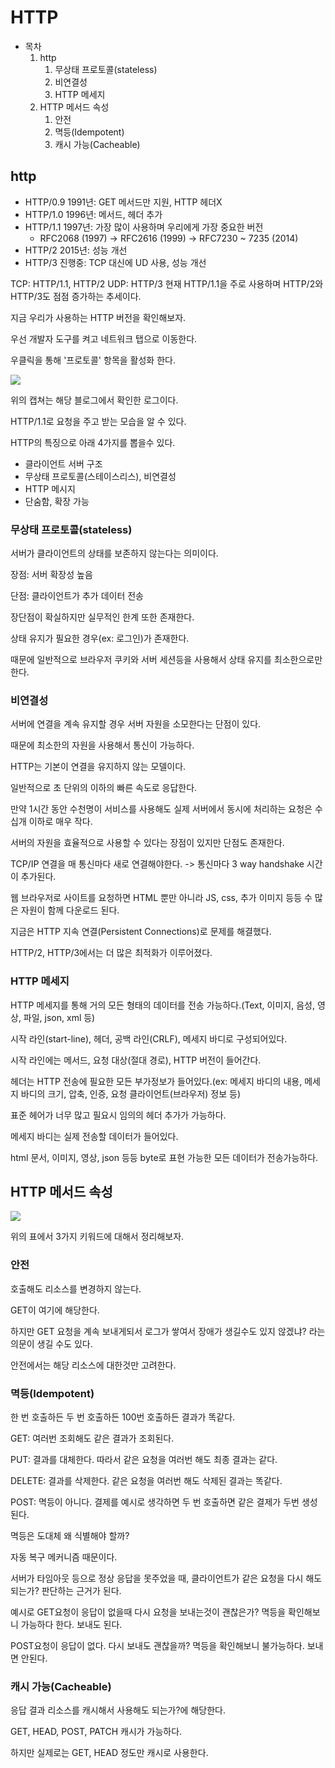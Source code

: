 # HTTP

- 목차
    1. http
        1. 무상태 프로토콜(stateless)
        2. 비연결성
        3. HTTP 메세지
    2. HTTP 메서드 속성
        1. 안전
        2. 멱등(Idempotent)
        3. 캐시 가능(Cacheable)



## http

- HTTP/0.9 1991년: GET 메서드만 지원, HTTP 헤더X
- HTTP/1.0 1996년: 메서드, 헤더 추가
- HTTP/1.1 1997년: 가장 많이 사용하며 우리에게 가장 중요한 버전
    - RFC2068 (1997) -> RFC2616 (1999) -> RFC7230 ~ 7235 (2014)
- HTTP/2 2015년: 성능 개선
- HTTP/3 진행중: TCP 대신에 UD 사용, 성능 개선

TCP: HTTP/1.1, HTTP/2
UDP: HTTP/3
현재 HTTP/1.1을 주로 사용하며 HTTP/2와 HTTP/3도 점점 증가하는 추세이다.

지금 우리가 사용하는 HTTP 버전을 확인해보자.

우선 개발자 도구를 켜고 네트워크 탭으로 이동한다.

우클릭을 통해 '프로토콜' 항목을 활성화 한다.

![](https://velog.velcdn.com/images/deonii/post/b8b67d2b-a744-4de9-8967-7312f6ecd715/image.png)

위의 캡쳐는 해당 블로그에서 확인한 로그이다.

HTTP/1.1로 요청을 주고 받는 모습을 알 수 있다.

HTTP의 특징으로 아래 4가지를 뽑을수 있다.

- 클라이언트 서버 구조
- 무상태 프로토콜(스테이스리스), 비연결성
- HTTP 메시지
- 단숨함, 확장 가능

### 무상태 프로토콜(stateless)

서버가 클라이언트의 상태를 보존하지 않는다는 의미이다.

장점: 서버 확장성 높음

단점: 클라이언트가 추가 데이터 전송

장단점이 확실하지만 실무적인 한계 또한 존재한다.

상태 유지가 필요한 경우(ex: 로그인)가 존재한다.

때문에 일반적으로 브라우저 쿠키와 서버 세션등을 사용해서 상태 유지를 최소한으로만 한다.

### 비연결성

서버에 연결을 계속 유지할 경우 서버 자원을 소모한다는 단점이 있다.

때문에 최소한의 자원을 사용해서 통신이 가능하다.

HTTP는 기본이 연결을 유지하지 않는 모델이다.

일반적으로 초 단위의 이하의 빠른 속도로 응답한다.

만약 1시간 동안 수천명이 서비스를 사용해도 실제 서버에서 동시에 처리하는 요청은 수십개 이하로 매우 작다.

서버의 자원을 효율적으로 사용할 수 있다는 장점이 있지만 단점도 존재한다.

TCP/IP 연결을 매 통신마다 새로 연결해야한다. -> 통신마다 3 way handshake 시간이 추가된다.

웹 브라우저로 사이트를 요청하면 HTML 뿐만 아니라 JS, css, 추가 이미지 등등 수 많은 자원이 함께 다운로드 된다.

지금은 HTTP 지속 연결(Persistent Connections)로 문제를 해결했다.

HTTP/2, HTTP/3에서는 더 많은 최적화가 이루어졌다.

### HTTP 메세지

HTTP 메세지를 통해 거의 모든 형태의 데이터를 전송 가능하다.(Text, 이미지, 음성, 영상, 파일, json, xml 등)

시작 라인(start-line), 헤더, 공백 라인(CRLF), 메세지 바디로 구성되어있다.

시작 라인에는 메서드, 요청 대상(절대 경로), HTTP 버전이 들어간다.

헤더는 HTTP 전송에 필요한 모든 부가정보가 들어있다.(ex: 메세지 바디의 내용, 메세지 바디의 크기, 압축, 인증, 요청 클라이언트(브라우저) 정보 등)

표준 헤어가 너무 많고 필요시 임의의 헤더 추가가 가능하다.

메세지 바디는 실제 전송할 데이터가 들어있다.

html 문서, 이미지, 영상, json 등등 byte로 표현 가능한 모든 데이터가 전송가능하다.

## HTTP 메서드 속성

![](https://velog.velcdn.com/images/deonii/post/bf6d78ba-ac03-433c-a5e5-6205cce9f55f/image.png)

위의 표에서 3가지 키워드에 대해서 정리해보자.

### 안전

호출해도 리소스를 변경하지 않는다.

GET이 여기에 해당한다.

하지만 GET 요청을 계속 보내게되서 로그가 쌓여서 장애가 생길수도 있지 않겠냐? 라는 의문이 생길 수도 있다.

안전에서는 해당 리소스에 대한것만 고려한다.

### 멱등(Idempotent)

한 번 호출하든 두 번 호출하든 100번 호출하든 결과가 똑같다.

GET: 여러번 조회해도 같은 결과가 조회된다.

PUT: 결과를 대체한다. 따라서 같은 요청을 여러번 해도 최종 결과는 같다.

DELETE: 결과를 삭제한다. 같은 요청을 여러번 해도 삭제된 결과는 똑같다.

POST: 멱등이 아니다. 결제를 예시로 생각하면 두 번 호출하면 같은 결제가 두번 생성된다.

멱등은 도대체 왜 식별해야 할까?

자동 복구 메커니즘 때문이다.

서버가 타임아웃 등으로 정상 응답을 못주었을 때, 클라이언트가 같은 요청을 다시 해도 되는가? 판단하는 근거가 된다.

예시로 GET요청이 응답이 없을때 다시 요청을 보내는것이 괜찮은가? 멱등을 확인해보니 가능하다 한다. 보내도 된다.

POST요청이 응답이 없다. 다시 보내도 괜찮을까? 멱등을 확인해보니 불가능하다. 보내면 안된다.

### 캐시 가능(Cacheable)

응답 결과 리소스를 캐시해서 사용해도 되는가?에 해당한다.

GET, HEAD, POST, PATCH 캐시가 가능하다.

하지만 실제로는 GET, HEAD 정도만 캐시로 사용한다.

